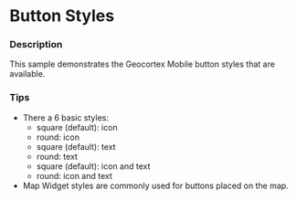 ﻿# Button Styles

### Description
This sample demonstrates the Geocortex Mobile button styles that are available.

### Tips
- There a 6 basic styles:
  - square (default): icon
  - round: icon
  - square (default): text
  - round: text
  - square (default): icon and text
  - round: icon and text
- Map Widget styles are commonly used for buttons placed on the map.
